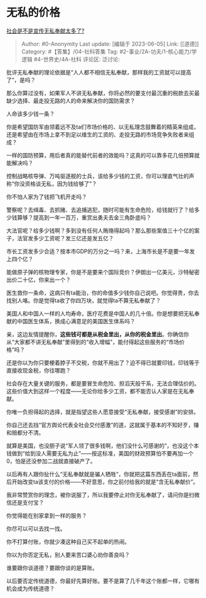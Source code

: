 # 无私的价格
[社会是不是宣传无私奉献太多了?](https://www.zhihu.com/question/546464989/answer/3059170302)

> Author: #0-Anonymity
> Last update: [编辑于 2023-06-05]
> Link: [[道德]]
> Category: #【答集】/04-社科答集
> Tag: #2-事业/2A-功夫/1-核心能力/学逻辑 #4-世界史/4A-社科
> 评论区:
> 泛讨论:

批评无私奉献的理论依据是“人人都不相信无私奉献，那样我的工资就可以提高了”，是吗？

那么你算过没有，如果军人不讲无私奉献，你将必然的要支付最沉重的税款去买最缺少选择、最走投无路的人的命来解决你的国防需求？

人命该多少钱一条？

你是希望国防军由领着远不及ta们市场价格的、以无私理念鼓舞着的精英来组成，还是希望由在市场上拿不到足以维生的工资的、走投无路的市场竞争失败者来组成？

一样的国防预算，用后者真的能替代前者的效能吗？这真的可以靠多花几倍预算就能解决吗？

控制战略核导弹、万吨驱逐舰的士兵，该给多少钱的工资，你可以理直气壮的声称“你没资格谈无私，因为钱给够了”？

你不怕人家为了钱把飞机开走吗？

警察呢？去缉毒、去抓赌、去追捕逃犯，随时可能有生命危险，给钱就行了？给多少钱算够？提高到一年一百万，重赏出勇夫去金三角卧底吗？

大法官呢？给多少钱啊？多到没有任何人贿赂得起吗？那么那些案值三十个亿的案子，法官发多少工资呢？发三亿还是发五亿？

市长工资发多少合适？按本市GDP的万分之一吗？来，上海市长是不是要一年发上四个亿？

能做原子弹的核物理专家，你是不是要来个国际竞价？伊朗出一亿美元，沙特秘密出价二十亿，你来出一个？

医生救你一条命，这病只有ta能治，你的命值多少钱你自己说吧。你觉得贵，你去找别人咯。你是觉得ta收了你四万块，就觉得ta不算无私奉献了？

美国人和中国人一样的人均寿命，医疗花费是中国人的几十倍。你是想要把无私奉献的中国医生体系，换成心满意足的美国医生体系吗？

亲，这边友情提醒你，**这些钱可都是从税金里出，从你的税金里出**。你确信你从“大家都不讲无私奉献”里得到的“收入增幅”，能付得起这些服务的“市场价格”吗？

还是你以为你只要梗着脖子不交税，你就不用出了？迫不得已就要印钱，印钱等于直接收现金税，你往哪跑？

社会存在大量关键的服务，都是要冒生命危险、担滔天般干系，无法合理估价的。这些价值大到这样一个程度——无论你给多少工资，都不能否认人家是在无私奉献。

你唯一负担得起的选择，就是指望这些人愿意接受“无私奉献，接受感谢”的安排。

你自己还去挡“官方舆论代表全社会交付感激”的道，这就属于基本的不知好歹，赚和赔都分不清。

就算是美国，也没胆子说“军人领了很多钱啊，他们没什么可感谢的”，也没这个本钱做到“给到没人需要无私为止”——按这标准，美国的财政预算怕不要再加一个0，怕是还没参加二战就直接破产了。

以后再有人跟你扯什么“无私奉献就是骗人牺牲”，你就把这篇东西丢在ta面前，然后开始改变ta该支付的价格——不好意思，你之前付给我的就是“含无私奉献价”。

我非常赞赏你的理念，被你说服了，所以我要停止对你无私奉献了，请问你是扫微信还是支付宝？

你觉得能在别家拿到一样的服务？

你尽可以可以去找一找。

你不打算付账，你就少凑这种自己买不起单的热闹。

你以为你否定无私，别人要来苦口婆心劝你善良吗？

谁要跟你谈道德？要跟你谈的是算账。

以后要否定传统道德，你最好先算好账。要不是算了几千年这个账都一样，它哪有机会成为传统道德？
